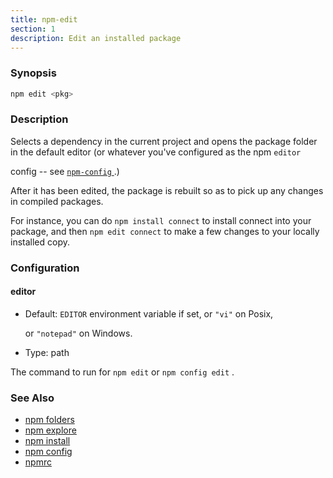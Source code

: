 ```yaml
---
title: npm-edit
section: 1
description: Edit an installed package
---
```


### Synopsis

``` bash
npm edit <pkg>
```

### Description

Selects a dependency in the current project and opens the package folder in
the default editor (or whatever you've configured as the npm `editor`

config -- see [ `npm-config` ](npm-config).)

After it has been edited, the package is rebuilt so as to pick up any
changes in compiled packages.

For instance, you can do `npm install connect` to install connect
into your package, and then `npm edit connect` to make a few
changes to your locally installed copy.

### Configuration

#### editor

* Default: `EDITOR` environment variable if set, or `"vi"` on Posix, 

  or `"notepad"` on Windows.

* Type: path

The command to run for `npm edit` or `npm config edit` .

### See Also

* [npm folders](/configuring-npm/folders)
* [npm explore](/commands/npm-explore)
* [npm install](/commands/npm-install)
* [npm config](/commands/npm-config)
* [npmrc](/configuring-npm/npmrc)
